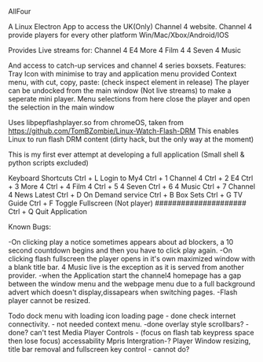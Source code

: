 AllFour

A Linux Electron App to access the UK(Only) Channel 4 website. Channel 4 provide players for every other platform Win/Mac/Xbox/Android/IOS

Provides Live streams for:
Channel 4
E4
More 4
Film 4
4 Seven
4 Music

And access to catch-up services and channel 4 series boxsets.
Features:
Tray Icon with minimise to tray and application menu provided
Context menu, with cut, copy, paste: (check inspect element in release)
The player can be undocked from the main window (Not live streams) to make a seperate mini player. Menu selections from here close the player and open the selection in the main window 


Uses libpepflashplayer.so from chromeOS, taken from https://github.com/TomBZombie/Linux-Watch-Flash-DRM
This enables Linux to run flash DRM content (dirty hack, but the only way at the moment)

This is my first ever attempt at developing a full application (Small shell & python scripts excluded)

Keyboard Shortcuts
Ctrl + L        Login to My4
Ctrl + 1        Channel 4
Ctrl + 2        E4
Ctrl + 3        More 4
Ctrl + 4        Film 4
Ctrl + 5        4 Seven
Ctrl + 6        4 Music
Ctrl + 7        Channel 4 News Latest
Ctrl + D        On Demand service
Ctrl + B        Box Sets
Ctrl + G        TV Guide
Ctrl + F        Toggle Fullscreen (Not player) #####################
Ctrl + Q        Quit Application
 

Known Bugs:

-On clicking play a notice sometimes appears about ad blockers, a 10 second countdown begins and then you have to click play again.
-On clicking flash fullscreen the player opens in it's own maximized window with a blank title bar. 4 Music live is the exception as it is served from another provider.
-when the Application start the channel4 homepage has a gap between the window menu and the webpage menu due to a full background advert which doesn't display,dissapears when switching pages.
-Flash player cannot be resized.

Todo
dock menu with loading icon
loading page - done
check internet connectivity. - not needed
context menu. -done
overlay style scrollbars?   -done? can't test
Media Player Controls - (focus on flash tab keypress space then lose focus) accessability
Mpris Intergration-?
Player Window resizing, title bar removal and fullscreen key control - cannot do?